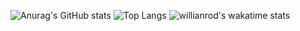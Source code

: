 
![Anurag's GitHub stats](https://github-readme-stats.vercel.app/api?username=frqher&show_icons=true&theme=dark)
![Top Langs](https://github-readme-stats.vercel.app/api/top-langs/?username=frqher&layout=compact&theme=dark)
![willianrod's wakatime stats](https://github-readme-stats.vercel.app/api/wakatime?username=willianrod&theme=dark)

